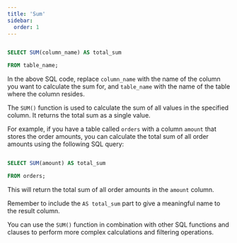 ```yaml
---
title: 'Sum'
sidebar:
  order: 1
---
```


 ```sql

SELECT SUM(column_name) AS total_sum

FROM table_name;

```

In the above SQL code, replace `column_name` with the name of the column you want to calculate the sum for, and `table_name` with the name of the table where the column resides.



The `SUM()` function is used to calculate the sum of all values in the specified column. It returns the total sum as a single value.



For example, if you have a table called `orders` with a column `amount` that stores the order amounts, you can calculate the total sum of all order amounts using the following SQL query:



```sql

SELECT SUM(amount) AS total_sum

FROM orders;

```



This will return the total sum of all order amounts in the `amount` column.



Remember to include the `AS total_sum` part to give a meaningful name to the result column.



You can use the `SUM()` function in combination with other SQL functions and clauses to perform more complex calculations and filtering operations.